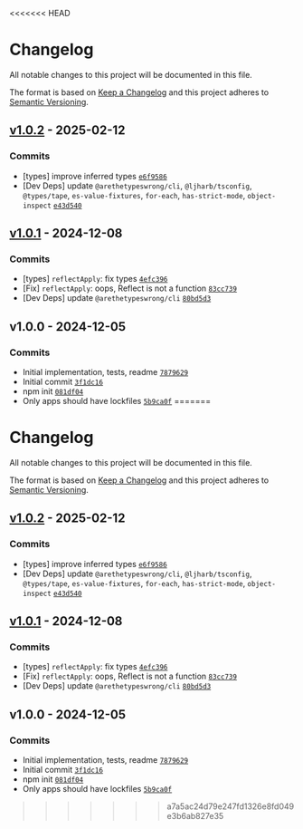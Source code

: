 <<<<<<< HEAD
# Changelog

All notable changes to this project will be documented in this file.

The format is based on [Keep a Changelog](https://keepachangelog.com/en/1.0.0/)
and this project adheres to [Semantic Versioning](https://semver.org/spec/v2.0.0.html).

## [v1.0.2](https://github.com/ljharb/call-bind-apply-helpers/compare/v1.0.1...v1.0.2) - 2025-02-12

### Commits

- [types] improve inferred types [`e6f9586`](https://github.com/ljharb/call-bind-apply-helpers/commit/e6f95860a3c72879cb861a858cdfb8138fbedec1)
- [Dev Deps] update `@arethetypeswrong/cli`, `@ljharb/tsconfig`, `@types/tape`, `es-value-fixtures`, `for-each`, `has-strict-mode`, `object-inspect` [`e43d540`](https://github.com/ljharb/call-bind-apply-helpers/commit/e43d5409f97543bfbb11f345d47d8ce4e066d8c1)

## [v1.0.1](https://github.com/ljharb/call-bind-apply-helpers/compare/v1.0.0...v1.0.1) - 2024-12-08

### Commits

- [types] `reflectApply`: fix types [`4efc396`](https://github.com/ljharb/call-bind-apply-helpers/commit/4efc3965351a4f02cc55e836fa391d3d11ef2ef8)
- [Fix] `reflectApply`: oops, Reflect is not a function [`83cc739`](https://github.com/ljharb/call-bind-apply-helpers/commit/83cc7395de6b79b7730bdf092f1436f0b1263c75)
- [Dev Deps] update `@arethetypeswrong/cli` [`80bd5d3`](https://github.com/ljharb/call-bind-apply-helpers/commit/80bd5d3ae58b4f6b6995ce439dd5a1bcb178a940)

## v1.0.0 - 2024-12-05

### Commits

- Initial implementation, tests, readme [`7879629`](https://github.com/ljharb/call-bind-apply-helpers/commit/78796290f9b7430c9934d6f33d94ae9bc89fce04)
- Initial commit [`3f1dc16`](https://github.com/ljharb/call-bind-apply-helpers/commit/3f1dc164afc43285631b114a5f9dd9137b2b952f)
- npm init [`081df04`](https://github.com/ljharb/call-bind-apply-helpers/commit/081df048c312fcee400922026f6e97281200a603)
- Only apps should have lockfiles [`5b9ca0f`](https://github.com/ljharb/call-bind-apply-helpers/commit/5b9ca0fe8101ebfaf309c549caac4e0a017ed930)
=======
# Changelog

All notable changes to this project will be documented in this file.

The format is based on [Keep a Changelog](https://keepachangelog.com/en/1.0.0/)
and this project adheres to [Semantic Versioning](https://semver.org/spec/v2.0.0.html).

## [v1.0.2](https://github.com/ljharb/call-bind-apply-helpers/compare/v1.0.1...v1.0.2) - 2025-02-12

### Commits

- [types] improve inferred types [`e6f9586`](https://github.com/ljharb/call-bind-apply-helpers/commit/e6f95860a3c72879cb861a858cdfb8138fbedec1)
- [Dev Deps] update `@arethetypeswrong/cli`, `@ljharb/tsconfig`, `@types/tape`, `es-value-fixtures`, `for-each`, `has-strict-mode`, `object-inspect` [`e43d540`](https://github.com/ljharb/call-bind-apply-helpers/commit/e43d5409f97543bfbb11f345d47d8ce4e066d8c1)

## [v1.0.1](https://github.com/ljharb/call-bind-apply-helpers/compare/v1.0.0...v1.0.1) - 2024-12-08

### Commits

- [types] `reflectApply`: fix types [`4efc396`](https://github.com/ljharb/call-bind-apply-helpers/commit/4efc3965351a4f02cc55e836fa391d3d11ef2ef8)
- [Fix] `reflectApply`: oops, Reflect is not a function [`83cc739`](https://github.com/ljharb/call-bind-apply-helpers/commit/83cc7395de6b79b7730bdf092f1436f0b1263c75)
- [Dev Deps] update `@arethetypeswrong/cli` [`80bd5d3`](https://github.com/ljharb/call-bind-apply-helpers/commit/80bd5d3ae58b4f6b6995ce439dd5a1bcb178a940)

## v1.0.0 - 2024-12-05

### Commits

- Initial implementation, tests, readme [`7879629`](https://github.com/ljharb/call-bind-apply-helpers/commit/78796290f9b7430c9934d6f33d94ae9bc89fce04)
- Initial commit [`3f1dc16`](https://github.com/ljharb/call-bind-apply-helpers/commit/3f1dc164afc43285631b114a5f9dd9137b2b952f)
- npm init [`081df04`](https://github.com/ljharb/call-bind-apply-helpers/commit/081df048c312fcee400922026f6e97281200a603)
- Only apps should have lockfiles [`5b9ca0f`](https://github.com/ljharb/call-bind-apply-helpers/commit/5b9ca0fe8101ebfaf309c549caac4e0a017ed930)
>>>>>>> a7a5ac24d79e247fd1326e8fd049e3b6ab827e35
